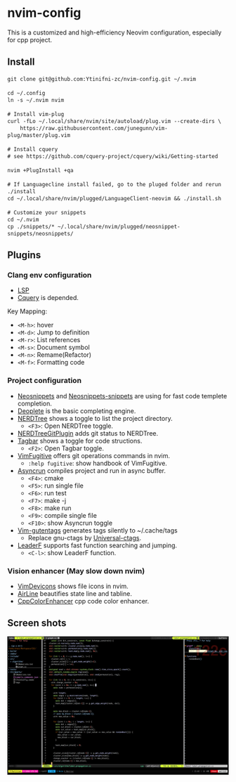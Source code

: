 # nvim-config
This is a customized and high-efficiency Neovim configuration, especially for cpp project.

## Install
```shell
git clone git@github.com:Ytinifni-zc/nvim-config.git ~/.nvim

cd ~/.config
ln -s ~/.nvim nvim

# Install vim-plug
curl -fLo ~/.local/share/nvim/site/autoload/plug.vim --create-dirs \
    https://raw.githubusercontent.com/junegunn/vim-plug/master/plug.vim

# Install cquery
# see https://github.com/cquery-project/cquery/wiki/Getting-started

nvim +PlugInstall +qa

# If Languagecline install failed, go to the pluged folder and rerun ./install
cd ~/.local/share/nvim/plugged/LanguageClient-neovim && ./install.sh

# Customize your snippets
cd ~/.nvim
cp ./snippets/* ~/.local/share/nvim/plugged/neosnippet-snippets/neosnippets/
```

## Plugins

### Clang env configuration

- [LSP](https://github.com/autozimu/LanguageClient-neovim)
- [Cquery](https://github.com/cquery-project/cquery) is depended.

Key Mapping:
- `<M-h>`: hover
- `<M-d>`: Jump to definition
- `<M-r>`: List references
- `<M-s>`: Document symbol
- `<M-n>`: Remame(Refactor)
- `<M-f>`: Formatting code

### Project configuration

- [Neosnippets](https://github.com/Shougo/neosnippet.vim) and [Neosnippets-snippets](https://github.com/Shougo/neosnippet-snippets) are using for fast code templete completion.
- [Deoplete](https://github.com/Shougo/deoplete.nvim) is the basic completing engine.
- [NERDTree](https://github.com/scrooloose/nerdtree) shows a toggle to list the project directory.
  - `<F3>`: Open NERDTree toggle.
- [NERDTreeGitPlugin](https://github.com/Xuyuanp/nerdtree-git-plugin<Paste>) adds git status to NERDTree.
- [Tagbar](https://github.com/majutsushi/tagbar) shows a toggle for code structions.
  - `<F2>`: Open Tagbar toggle.
- [VimFugitive](https://github.com/tpope/vim-fugitive) offers git operations commands in nvim.
  - `:help fugitive`: show handbook of VimFugitive.
- [Asyncrun](https://github.com/skywind3000/asyncrun.vim) compiles project and run in async buffer.
  - `<F4>`: cmake
  - `<F5>`: run single file
  - `<F6>`: run test
  - `<F7>`: make -j
  - `<F8>`: make run
  - `<F9>`: compile single file
  - `<F10>`: show Asyncrun toggle
- [Vim-gutentags](https://github.com/ludovicchabant/vim-gutentags) generates tags silently to ~/.cache/tags
  - Replace gnu-ctags by [Universal-ctags](https://ctags.io).
- [LeaderF](https://github.com/Yggdroot/LeaderF) supports fast function searching and jumping.
  - `<C-l>`: show LeaderF function.

### Vision enhancer (May slow down nvim)

- [VimDevicons](https://github.com/ryanoasis/vim-devicons) shows file icons in nvim.
- [AirLine](https://github.com/ryanoasis/vim-airline/vim-airline) beautifies state line and tabline.
- [CppColorEnhancer](https://github.com/octol/vim-cpp-enhanced-highlight) cpp code color enhancer.

## Screen shots

![](./screenshots/nvim-config.png)
